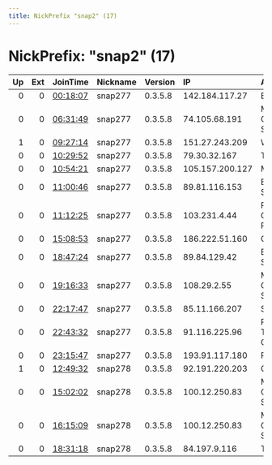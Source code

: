 ```yaml
---
title: NickPrefix "snap2" (17)
---
```


# NickPrefix: "snap2" (17)

|   Up |   Ext | JoinTime                                                                                            | Nickname   | Version   | IP              | AS                                       | CC   |   ORp |   Dirp | OS    | Contact   |   eFamMembers |
|-----:|------:|:----------------------------------------------------------------------------------------------------|:-----------|:----------|:----------------|:-----------------------------------------|:-----|------:|-------:|:------|:----------|--------------:|
|    0 |     0 | [00:18:07](https://metrics.torproject.org/rs.html#details/869B89200D4A7E126CB252897E16096457E2BED8) | snap277    | 0.3.5.8   | 142.184.117.27  | Bell Canada                              | ca   | 43215 |      0 | Linux | None      |             1 |
|    0 |     0 | [06:31:49](https://metrics.torproject.org/rs.html#details/20B1C956BBBAD09CE31C1A955B55D61A5EFEDC4B) | snap277    | 0.3.5.8   | 74.105.68.191   | MCI Communications Services, Inc. d/b/a  | us   | 39495 |      0 | Linux | None      |             1 |
|    1 |     0 | [09:27:14](https://metrics.torproject.org/rs.html#details/5D3EB2AEF4F77D0C268C830B53AB8838F494FB95) | snap277    | 0.3.5.8   | 151.27.243.209  | Wind Tre S.p.A.                          | it   | 45769 |      0 | Linux | None      |             1 |
|    0 |     0 | [10:29:52](https://metrics.torproject.org/rs.html#details/B1AD37C0A8B8A04C44FAC9672579D8CE868F55CA) | snap277    | 0.3.5.8   | 79.30.32.167    | Telecom Italia                           | it   | 37775 |      0 | Linux | None      |             1 |
|    0 |     0 | [10:54:21](https://metrics.torproject.org/rs.html#details/A8689EEF51C1C7FDCE55C0670AFB8092F0C62BEB) | snap277    | 0.3.5.8   | 105.157.200.127 | MT-MPLS                                  | ma   | 46089 |      0 | Linux | None      |             1 |
|    0 |     0 | [11:00:46](https://metrics.torproject.org/rs.html#details/2403867AAEEE897AEB683D7030814262DA8919A8) | snap277    | 0.3.5.8   | 89.81.116.153   | Bouygues Telecom SA                      | fr   | 33049 |      0 | Linux | None      |             1 |
|    0 |     0 | [11:12:25](https://metrics.torproject.org/rs.html#details/FAC74BC062BDCC13C954B018B00C6DD032D6A5AE) | snap277    | 0.3.5.8   | 103.231.4.44    | PLUSNET COMMUNICATION PVT. LTD.          | in   | 43907 |      0 | Linux | None      |             1 |
|    0 |     0 | [15:08:53](https://metrics.torproject.org/rs.html#details/097B5080264F3C0CA8A336F80337D8E2026B2ACD) | snap277    | 0.3.5.8   | 186.222.51.160  | CLARO S.A.                               | br   | 37295 |      0 | Linux | None      |             1 |
|    0 |     0 | [18:47:24](https://metrics.torproject.org/rs.html#details/49276DBC0C6E885B7C84201A950362BF2A6789BA) | snap277    | 0.3.5.8   | 89.84.129.42    | Bouygues Telecom SA                      | fr   | 41459 |      0 | Linux | None      |             1 |
|    0 |     0 | [19:16:33](https://metrics.torproject.org/rs.html#details/7D2C1E2600DB45AE4C3B81093E4F4009CCC7427B) | snap277    | 0.3.5.8   | 108.29.2.55     | MCI Communications Services, Inc. d/b/a  | us   | 38905 |      0 | Linux | None      |             1 |
|    0 |     0 | [22:17:47](https://metrics.torproject.org/rs.html#details/A760C65CA3B16A7590AAC388FE455094B011E05C) | snap277    | 0.3.5.8   | 85.11.166.207   | SOFCOMPANY Ltd                           | bg   | 34459 |      0 | Linux | None      |             1 |
|    0 |     0 | [22:43:32](https://metrics.torproject.org/rs.html#details/69BFDEA08432B01F18A021A2D791868B625BD67A) | snap277    | 0.3.5.8   | 91.116.225.96   | R Cable y Telecomunicaciones Galicia, S. | es   | 46297 |      0 | Linux | None      |             1 |
|    0 |     0 | [23:15:47](https://metrics.torproject.org/rs.html#details/0FA8AF244654BE84A073CFEF4E6EEECA4C9797A6) | snap277    | 0.3.5.8   | 193.91.117.180  | Proximus NV                              | be   | 38881 |      0 | Linux | None      |             1 |
|    1 |     0 | [12:49:32](https://metrics.torproject.org/rs.html#details/127DD284014F2EFC08CB1A5D57A57AD1B8C0021D) | snap278    | 0.3.5.8   | 92.191.220.203  | Orange Espagne SA                        | es   | 33825 |      0 | Linux | None      |             1 |
|    0 |     0 | [15:02:02](https://metrics.torproject.org/rs.html#details/AA45A64BC32244E9B192DADC00C4E65F1F05F614) | snap278    | 0.3.5.8   | 100.12.250.83   | MCI Communications Services, Inc. d/b/a  | us   | 37703 |      0 | Linux | None      |             1 |
|    0 |     0 | [16:15:09](https://metrics.torproject.org/rs.html#details/C6DCC51E13C325E6F901D5DA0246208C1F84BED8) | snap278    | 0.3.5.8   | 100.12.250.83   | MCI Communications Services, Inc. d/b/a  | us   | 38201 |      0 | Linux | None      |             1 |
|    0 |     0 | [18:31:18](https://metrics.torproject.org/rs.html#details/5EB4A6908F794228606D95B275C8AF146DD84934) | snap278    | 0.3.5.8   | 84.197.9.116    | Telenet BVBA                             | be   | 41164 |      0 | Linux | None      |             1 |
